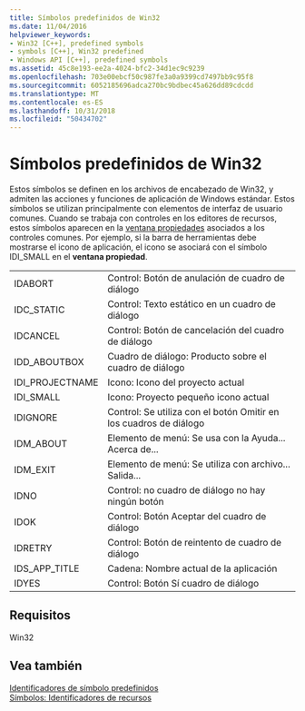 ```yaml
---
title: Símbolos predefinidos de Win32
ms.date: 11/04/2016
helpviewer_keywords:
- Win32 [C++], predefined symbols
- symbols [C++], Win32 predefined
- Windows API [C++], predefined symbols
ms.assetid: 45c8e193-ee2a-4024-bfc2-34d1ec9c9239
ms.openlocfilehash: 703e00ebcf50c987fe3a0a9399cd7497bb9c95f8
ms.sourcegitcommit: 6052185696adca270bc9bdbec45a626dd89cdcdd
ms.translationtype: MT
ms.contentlocale: es-ES
ms.lasthandoff: 10/31/2018
ms.locfileid: "50434702"
---
```

# <a name="win32-predefined-symbols"></a>Símbolos predefinidos de Win32

Estos símbolos se definen en los archivos de encabezado de Win32, y admiten las acciones y funciones de aplicación de Windows estándar. Estos símbolos se utilizan principalmente con elementos de interfaz de usuario comunes. Cuando se trabaja con controles en los editores de recursos, estos símbolos aparecen en la [ventana propiedades](/visualstudio/ide/reference/properties-window) asociados a los controles comunes. Por ejemplo, si la barra de herramientas debe mostrarse el icono de aplicación, el icono se asociará con el símbolo IDI_SMALL en el **ventana propiedad**.

|||
|-|-|
|IDABORT|Control: Botón de anulación de cuadro de diálogo|
|IDC_STATIC|Control: Texto estático en un cuadro de diálogo|
|IDCANCEL|Control: Botón de cancelación del cuadro de diálogo|
|IDD_ABOUTBOX|Cuadro de diálogo: Producto sobre el cuadro de diálogo|
|IDI_PROJECTNAME|Icono: Icono del proyecto actual|
|IDI_SMALL|Icono: Proyecto pequeño icono actual|
|IDIGNORE|Control: Se utiliza con el botón Omitir en los cuadros de diálogo|
|IDM_ABOUT|Elemento de menú: Se usa con la Ayuda... Acerca de...|
|IDM_EXIT|Elemento de menú: Se utiliza con archivo... Salida...|
|IDNO|Control: no cuadro de diálogo no hay ningún botón|
|IDOK|Control: Botón Aceptar del cuadro de diálogo|
|IDRETRY|Control: Botón de reintento de cuadro de diálogo|
|IDS_APP_TITLE|Cadena: Nombre actual de la aplicación|
|IDYES|Control: Botón Sí cuadro de diálogo|

## <a name="requirements"></a>Requisitos

Win32

## <a name="see-also"></a>Vea también

[Identificadores de símbolo predefinidos](../windows/predefined-symbol-ids.md)<br/>
[Símbolos: Identificadores de recursos](../windows/symbols-resource-identifiers.md)